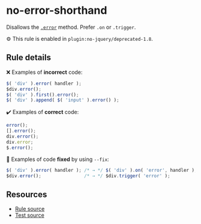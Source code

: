 # no-error-shorthand

Disallows the [`.error`](https://api.jquery.com/error/) method. Prefer `.on` or `.trigger`.

⚙️ This rule is enabled in `plugin:no-jquery/deprecated-1.8`.

## Rule details

❌ Examples of **incorrect** code:
```js
$( 'div' ).error( handler );
$div.error();
$( 'div' ).first().error();
$( 'div' ).append( $( 'input' ).error() );
```

✔️ Examples of **correct** code:
```js
error();
[].error();
div.error();
div.error;
$.error();
```

🔧 Examples of code **fixed** by using  `--fix`:
```js
$( 'div' ).error( handler ); /* → */ $( 'div' ).on( 'error', handler );
$div.error();                /* → */ $div.trigger( 'error' );
```

## Resources

* [Rule source](/src/rules/no-error-shorthand.js)
* [Test source](/src/tests/no-error-shorthand.js)
